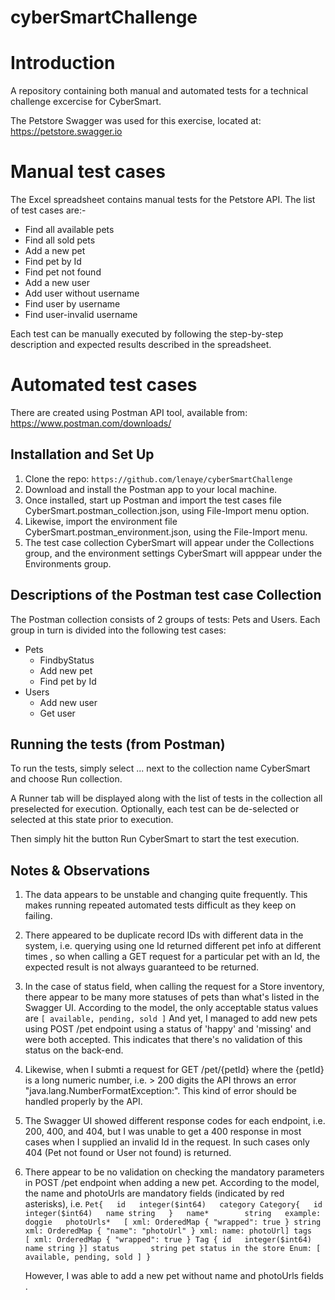 # cyberSmartChallenge

# Introduction


A repository containing both manual and automated tests for a technical challenge excercise for CyberSmart.

The Petstore Swagger was used for this exercise, located at: https://petstore.swagger.io

# Manual test cases
The Excel spreadsheet contains manual tests for the Petstore API. The list of test cases are:-
* Find all available pets
* Find all sold pets
* Add a new pet
* Find pet by Id
* Find pet not found
* Add a new user
* Add user without username
* Find user by username
* Find user-invalid username

Each test can be manually executed by following the step-by-step description and expected results described in the spreadsheet.

# Automated test cases

There are created using Postman API tool, available from: https://www.postman.com/downloads/

## Installation and Set Up
1. Clone the repo: `https://github.com/lenaye/cyberSmartChallenge`
2. Download and install the Postman app to your local machine.
3. Once installed, start up Postman and import the test cases file CyberSmart.postman_collection.json, using File-Import menu option.
4. Likewise, import the environment file CyberSmart.postman_environment.json, using the File-Import menu.
5. The test case collection CyberSmart will appear under the Collections group, and the environment settings CyberSmart will apppear under the Environments group.

## Descriptions of the Postman test case Collection

The Postman collection consists of 2 groups of tests: Pets and Users. Each group in turn is divided into the following test cases:

* Pets
  * FindbyStatus
  * Add new pet
  * Find pet by Id
* Users
  * Add new user
  * Get user


## Running the tests (from Postman)
To run the tests, simply select ... next to the collection name CyberSmart and choose Run collection.

A Runner tab will be displayed along with the list of tests in the collection all preselected for execution. Optionally, each test can be de-selected or selected at this state prior to execution.

Then simply hit the button Run CyberSmart to start the test execution.

## Notes & Observations
1. The data appears to be unstable and changing quite frequently. This makes running repeated automated tests difficult as they keep on failing.

2. There appeared to be duplicate record IDs with different data in the system, i.e. querying using one Id returned different pet info at different times , so when calling a GET request for a particular pet with an Id, the expected result is not always guaranteed to be returned.

3. In the case of status field, when calling the request for a Store inventory, there appear to be many more statuses of pets than what's listed in the Swagger UI.  According to the model, the only acceptable status values are `[ available, pending, sold ]`
   And yet, I managed to add new pets using POST /pet endpoint using a status of 'happy' and 'missing' and were both accepted. This indicates that there's no validation of this status on the back-end.

4. Likewise, when I submti a request for GET /pet/{petId} where the {petId} is a long numeric number, i.e. > 200 digits the API throws an error "java.lang.NumberFormatException:". This kind of error should be handled properly by the API.

5. The Swagger UI showed different response codes for each endpoint, i.e. 200, 400, and 404, but I was unable to get a 400 response in most cases when I supplied an invalid Id in the request. In such cases only 404 (Pet not found or User not found) is returned.

6. There appear to be no validation on checking the mandatory parameters in POST /pet endpoint when adding a new pet. According to the model, the name and photoUrls are mandatory fields (indicated by red asterisks), i.e.
   `Pet{  
       id	integer($int64)  
       category	Category{  
                   id	integer($int64)  
                   name	string  
                   }  
       name*	    string  
                   example: doggie  
       photoUrls*	[
                   xml: OrderedMap { "wrapped": true }
                   string
                   xml: OrderedMap { "name": "photoUrl" }
                   xml:
                       name: photoUrl]
       tags	    [
                   xml: OrderedMap { "wrapped": true }
                   Tag {
                       id	integer($int64)
                       name	string
                   }]
       status	    string
                   pet status in the store
                   Enum:
                   [ available, pending, sold ]
   }`

   However, I was able to add a new pet without name and photoUrls fields .

   




